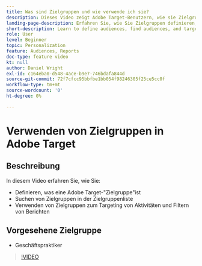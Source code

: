 ```yaml
---
title: Was sind Zielgruppen und wie verwende ich sie?
description: Dieses Video zeigt Adobe Target-Benutzern, wie sie Zielgruppen verwenden können, um Aktivitäten auszuwählen und Berichte zu filtern.
landing-page-description: Erfahren Sie, wie Sie Zielgruppen definieren, Zielgruppen finden, Aktivitäten ausrichten und Berichte filtern.
short-description: Learn to define audiences, find audiences, and target activities and filter reports.
role: User
level: Beginner
topic: Personalization
feature: Audiences, Reports
doc-type: feature video
kt: null
author: Daniel Wright
exl-id: c164eba0-d548-4ace-b9e7-746bdafa844d
source-git-commit: 72f7cfcc95bbfbe1bb054f98246305f25ce5cc0f
workflow-type: tm+mt
source-wordcount: '0'
ht-degree: 0%

---
```


# Verwenden von Zielgruppen in Adobe Target

## Beschreibung

In diesem Video erfahren Sie, wie Sie:

* Definieren, was eine Adobe Target-&quot;Zielgruppe&quot;ist
* Suchen von Zielgruppen in der Zielgruppenliste
* Verwenden von Zielgruppen zum Targeting von Aktivitäten und Filtern von Berichten

## Vorgesehene Zielgruppe

* Geschäftspraktiker

>[!VIDEO](https://video.tv.adobe.com/v/17398/?quality=12)
